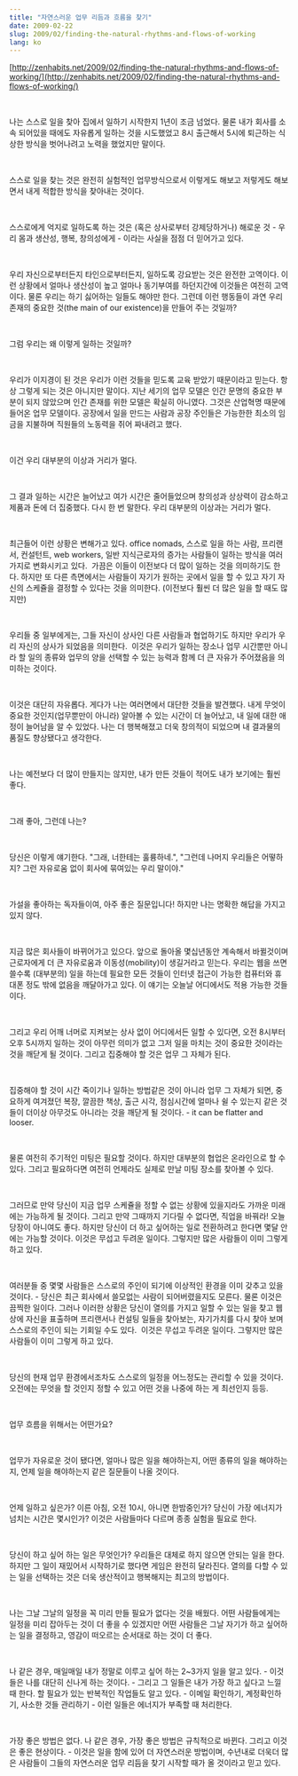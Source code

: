 ```yaml
---
title: "자연스러운 업무 리듬과 흐름을 찾기"
date: 2009-02-22
slug: 2009/02/finding-the-natural-rhythms-and-flows-of-working
lang: ko
---
```


[http://zenhabits.net/2009/02/finding-the-natural-rhythms-and-flows-of-working/](http://zenhabits.net/2009/02/finding-the-natural-rhythms-and-flows-of-working/)

 

나는 스스로 일을 찾아 집에서 일하기 시작한지 1년이 조금 넘었다. 물론 내가 회사를 소속 되어있을 때에도 자유롭게 일하는 것을 시도했었고 8시 출근해서 5시에 퇴근하는 식상한 방식을 벗어나려고 노력을 했었지만 말이다. 

 

스스로 일을 찾는 것은 완전히 실험적인 업무방식으로서 이렇게도 해보고 저렇게도 해보면서 내게 적합한 방식을 찾아내는 것이다. 

 

스스로에게 억지로 일하도록 하는 것은 (혹은 상사로부터 강제당하거나) 해로운 것 - 우리 몸과 생산성, 행복, 창의성에게 - 이라는 사실을 점점 더 믿어가고 있다. 

 

우리 자신으로부터든지 타인으로부터든지, 일하도록 강요받는 것은 완전한 고역이다. 이런 상황에서 얼마나 생산성이 높고 얼마나 동기부여를 하던지간에 이것들은 여전히 고역이다. 물론 우리는 하기 싫어하는 일들도 해야만 한다. 그런데 이런 행동들이 과연 우리 존재의 중요한 것(the main of our existence)을 만들어 주는 것일까?

 

그럼 우리는 왜 이렇게 일하는 것일까?

 

우리가 이지경이 된 것은 우리가 이런 것들을 믿도록 교육 받았기 때문이라고 믿는다. 항상 그렇게 되는 것은 아니지만 말이다. 지난 세기의 업무 모델은 인간 문명의 중요한 부분이 되지 않았으며 인간 존재를 위한 모델은 확실히 아니였다. 그것은 산업혁명 때문에 들어온 업무 모델이다. 공장에서 일을 만드는 사람과 공장 주인들은 가능한한 최소의 임금을 지불하며 직원들의 노동력을 쥐어 짜내려고 했다. 

 

이건 우리 대부분의 이상과 거리가 멀다. 

 

그 결과 일하는 시간은 늘어났고 여가 시간은 줄어들었으며 창의성과 상상력이 감소하고 제품과 돈에 더 집중했다. 다시 한 번 말한다. 우리 대부분의 이상과는 거리가 멀다. 

 

최근들어 이런 상황은 변해가고 있다. office nomads, 스스로 일을 하는 사람, 프리랜서, 컨설턴트, web workers, 일반 지식근로자의 증가는 사람들이 일하는 방식을 여러가지로 변화시키고 있다.  가끔은 이들이 이전보다 더 많이 일하는 것을 의미하기도 한다. 하지만 또 다른 측면에서는 사람들이 자기가 원하는 곳에서 일을 할 수 있고 자기 자신의 스케쥴을 결정할 수 있다는 것을 의미한다. (이전보다 훨씬 더 많은 일을 할 때도 많지만)

 

우리들 중 일부에게는, 그들 자신이 상사인 다른 사람들과 협업하기도 하지만 우리가 우리 자신의 상사가 되었음을 의미한다.  이것은 우리가 일하는 장소나 업무 시간뿐만 아니라 할 일의 종류와 업무의 양을 선택할 수 있는 능력과 함께 더 큰 자유가 주어졌음을 의미하는 것이다. 

 

이것은 대단히 자유롭다. 게다가 나는 여러면에서 대단한 것들을 발견했다. 내게 무엇이 중요한 것인지(업무뿐만이 아니라) 알아볼 수 있는 시간이 더 늘어났고, 내 일에 대한 애정이 늘어남을 알 수 있었다. 나는 더 행복해졌고 더욱 창의적이 되었으며 내 결과물의 품질도 향상됐다고 생각한다. 

 

나는 예전보다 더 많이 만들지는 않지만, 내가 만든 것들이 적어도 내가 보기에는 훨씬 좋다. 

 

그래 좋아, 그런데 나는?

 

당신은 이렇게 얘기한다. "그래, 너한테는 훌륭하네.", "그런데 나머지 우리들은 어떻하지? 그런 자유로움 없이 회사에 묶여있는 우리 말이야." 

 

가설을 좋아하는 독자들이여, 아주 좋은 질문입니다! 하지만 나는 명확한 해답을 가지고 있지 않다. 

 

지금 많은 회사들이 바뀌어가고 있으다. 앞으로 돌아올 몇십년동안 계속해서 바뀔것이며 근로자에게 더 큰 자유로움과 이동성(mobility)이 생길거라고 믿는다. 우리는 웹을 쓰면 쓸수록 (대부분의) 일을 하는데 필요한 모든 것들이 인터넷 접근이 가능한 컴퓨터와 휴대폰 정도 밖에 없음을 깨달아가고 있다. 이 얘기는 오늘날 어디에서도 적용 가능한 것들이다. 

 

그리고 우리 어깨 너머로 지켜보는 상사 없이 어디에서든 일할 수 있다면, 오전 8시부터 오후 5시까지 일하는 것이 아무런 의미가 없고 그저 일을 마치는 것이 중요한 것이라는 것을 깨닫게 될 것이다. 그리고 집중해야 할 것은 업무 그 자체가 된다. 

 

집중해야 할 것이 시간 죽이기나 일하는 방법같은 것이 아니라 업무 그 자체가 되면, 중요하게 여겨졌던 복장, 깔끔한 책상, 출근 시각, 점심시간에 얼마나 쉴 수 있는지 같은 것들이 더이상 아무것도 아니라는 것을 깨닫게 될 것이다. - it can be flatter and looser.

 

물론 여전히 주기적인 미팅은 필요할 것이다. 하지만 대부분의 협업은 온라인으로 할 수 있다. 그리고 필요하다면 여전히 언제라도 실제로 만날 미팅 장소를 찾아볼 수 있다. 

 

그러므로 만약 당신이 지금 업무 스케쥴을 정할 수 없는 상황에 있을지라도 가까운 미래에는 가능하게 될 것이다. 그리고 만약 그때까지 기다릴 수 없다면, 직업을 바꿔라! 오늘 당장이 아니여도 좋다. 하지만 당신이 더 하고 싶어하는 일로 전환하려고 한다면 몇달 안에는 가능할 것이다. 이것은 무섭고 두려운 일이다. 그렇지만 많은 사람들이 이미 그렇게 하고 있다. 

 

여러분들 중 몇몇 사람들은 스스로의 주인이 되기에 이상적인 환경을 이미 갖추고 있을 것이다. - 당신은 최근 회사에서 쓸모없는 사람이 되어버렸을지도 모른다. 물론 이것은 끔찍한 일이다. 그러나 이러한 상황은 당신이 열의를 가지고 일할 수 있는 일을 찾고 웹상에 자신을 표출하며 프리랜서나 컨설팅 일들을 찾아보는, 자기가치를 다시 찾아 보며 스스로의 주인이 되는 기회일 수도 있다.  이것은 무섭고 두려운 일이다. 그렇지만 많은 사람들이 이미 그렇게 하고 있다. 

 

당신의 현재 업무 환경에서조차도 스스로의 일정을 어느정도는 관리할 수 있을 것이다. 오전에는 무엇을 할 것인지 정할 수 있고 어떤 것을 나중에 하는 게 최선인지 등등.

 

업무 흐름을 위해서는 어떤가요? 

 

업무가 자유로운 것이 됐다면, 얼마나 많은 일을 해야하는지, 어떤 종류의 일을 해야하는지, 언제 일을 해야하는지 같은 질문들이 나올 것이다. 

 

언제 일하고 싶은가? 이른 아침, 오전 10시, 아니면 한밤중인가? 당신이 가장 에너지가 넘치는 시간은 몇시인가? 이것은 사람들마다 다르며 종종 실험을 필요로 한다. 

 

당신이 하고 싶어 하는 일은 무엇인가? 우리들은 대체로 하지 않으면 안되는 일을 한다. 하지만 그 일이 재밌어서 시작하기로 했다면 게임은 완전히 달라진다. 열의를 다할 수 있는 일을 선택하는 것은 더욱 생산적이고 행복해지는 최고의 방법이다. 

 

나는 그날 그날의 일정을 꼭 미리 만들 필요가 없다는 것을 배웠다. 어떤 사람들에게는 일정을 미리 잡아두는 것이 더 좋을 수 있겠지만 어떤 사람들은 그날 자기가 하고 싶어하는 일을 결정하고, 영감이 떠오르는 순서대로 하는 것이 더 좋다. 

 

나 같은 경우, 매일매일 내가 정말로 이루고 싶어 하는 2~3가지 일을 알고 있다. - 이것들은 나를 대단히 신나게 하는 것이다. - 그리고 그 일들은 내가 가장 하고 싶다고 느낄 때 한다. 할 필요가 있는 반복적인 작업들도 알고 있다. - 이메일 확인하기, 계정확인하기, 사소한 것들 관리하기 - 이런 일들은 에너지가 부족할 때 처리한다. 

 

가장 좋은 방법은 없다. 나 같은 경우, 가장 좋은 방법은 규칙적으로 바뀐다. 그리고 이것은 좋은 현상이다. - 이것은 일을 함에 있어 더 자연스러운 방법이며, 수년내로 더욱더 많은 사람들이 그들의 자연스러운 업무 리듬을 찾기 시작할 때가 올 것이라고 믿고 있다. 



